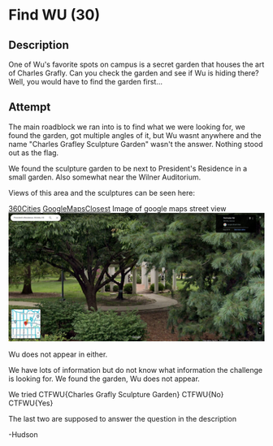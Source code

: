 # Find WU (30)

## Description
One of Wu's favorite spots on campus is a secret garden that houses the art of Charles Grafly. Can you check the garden and see if Wu is hiding there? Well, you would have to find the garden first...

## Attempt

The main roadblock we ran into is to find what we were looking for, we found the garden, got multiple angles of it, but Wu wasnt anywhere and the name "Charles Grafley Sculpture Garden" wasn't the answer. Nothing stood out as the flag.

We found the sculpture garden to be next to President's Residence in a small garden. Also somewhat near the Wilner Auditorium.


Views of this area and the sculptures can be seen here:

[360Cities](https://www.360cities.net/image/charles-grafly-sculpture-garden-wichita-kansas)
[GoogleMapsClosest](https://www.google.com/maps/place/Wilner+Auditorium/@37.7169493,-97.2979416,3a,32.6y,239.98h,85.34t/data=!3m6!1e1!3m4!1s57uU-nI7SaFIntDKvzcbJQ!2e0!7i16384!8i8192!4m15!1m8!3m7!1s0x87bae2fb509da01f:0x610b3cdb883fa9c5!2sPresident's+Residence,+Wichita,+KS+67260!3b1!8m2!3d37.7160447!4d-97.2983785!16s%2Fg%2F1tl4dk27!3m5!1s0x87bae2e4b17a3663:0x50bd8617add62d5d!8m2!3d37.7163652!4d-97.2973658!16s%2Fg%2F11d_788mcl?entry=ttu)
Image of google maps street view
![googleMaps.png](Images/googleMaps.png)

Wu does not appear in either.

We have lots of information but do not know what information the challenge is looking for. We found the garden, Wu does not appear.

We tried 
CTFWU{Charles Grafly Sculpture Garden}
CTFWU{No}
CTFWU{Yes}

The last two are supposed to answer the question in the description

-Hudson